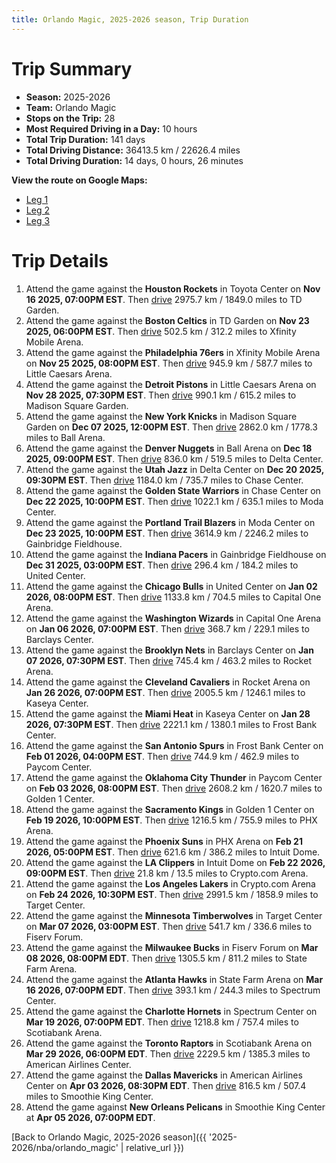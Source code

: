 ```yaml
---
title: Orlando Magic, 2025-2026 season, Trip Duration
---
```


# Trip Summary
- **Season:** 2025-2026
- **Team:** Orlando Magic
- **Stops on the Trip:** 28
- **Most Required Driving in a Day:** 10 hours
- **Total Trip Duration:** 141 days
- **Total Driving Distance:** 36413.5 km / 22626.4 miles
- **Total Driving Duration:** 14 days, 0 hours, 26 minutes

**View the route on Google Maps:**
- [Leg 1](https://www.google.com/maps/dir/Toyota+Center+Houston+TX/TD+Garden+Boston+MA/Xfinity+Mobile+Arena+Philadelphia+PA/Little+Caesars+Arena+Detroit+MI/Madison+Square+Garden+New+York+NY/Ball+Arena+Denver+CO/Delta+Center+Salt+Lake+City+UT/Chase+Center+San+Francisco+CA/Moda+Center+Portland+OR/Gainbridge+Fieldhouse+Indianapolis+IN)
- [Leg 2](https://www.google.com/maps/dir/Gainbridge+Fieldhouse+Indianapolis+IN/United+Center+Chicago+IL/Capital+One+Arena+Washington+DC/Barclays+Center+Brooklyn+NY/Rocket+Arena+Cleveland+OH/Kaseya+Center+Miami+FL/Frost+Bank+Center+San+Antonio+TX/Paycom+Center+Oklahoma+City+OK/Golden+1+Center+Sacramento+CA/PHX+Arena+Phoenix+AZ)
- [Leg 3](https://www.google.com/maps/dir/PHX+Arena+Phoenix+AZ/Intuit+Dome+Inglewood+CA/Crypto.com+Arena+Los+Angeles+CA/Target+Center+Minneapolis+MN/Fiserv+Forum+Milwaukee+WI/State+Farm+Arena+Atlanta+GA/Spectrum+Center+Charlotte+NC/Scotiabank+Arena+Toronto+ON/American+Airlines+Center+Dallas+TX/Smoothie+King+Center+New+Orleans+LA)

# Trip Details
1. Attend the game against the **Houston Rockets** in Toyota Center on **Nov 16 2025, 07:00PM EST**. Then [drive](https://www.google.com/maps/dir/Toyota+Center+Houston+TX/TD+Garden+Boston+MA) 2975.7 km / 1849.0 miles to TD Garden.
2. Attend the game against the **Boston Celtics** in TD Garden on **Nov 23 2025, 06:00PM EST**. Then [drive](https://www.google.com/maps/dir/TD+Garden+Boston+MA/Xfinity+Mobile+Arena+Philadelphia+PA) 502.5 km / 312.2 miles to Xfinity Mobile Arena.
3. Attend the game against the **Philadelphia 76ers** in Xfinity Mobile Arena on **Nov 25 2025, 08:00PM EST**. Then [drive](https://www.google.com/maps/dir/Xfinity+Mobile+Arena+Philadelphia+PA/Little+Caesars+Arena+Detroit+MI) 945.9 km / 587.7 miles to Little Caesars Arena.
4. Attend the game against the **Detroit Pistons** in Little Caesars Arena on **Nov 28 2025, 07:30PM EST**. Then [drive](https://www.google.com/maps/dir/Little+Caesars+Arena+Detroit+MI/Madison+Square+Garden+New+York+NY) 990.1 km / 615.2 miles to Madison Square Garden.
5. Attend the game against the **New York Knicks** in Madison Square Garden on **Dec 07 2025, 12:00PM EST**. Then [drive](https://www.google.com/maps/dir/Madison+Square+Garden+New+York+NY/Ball+Arena+Denver+CO) 2862.0 km / 1778.3 miles to Ball Arena.
6. Attend the game against the **Denver Nuggets** in Ball Arena on **Dec 18 2025, 09:00PM EST**. Then [drive](https://www.google.com/maps/dir/Ball+Arena+Denver+CO/Delta+Center+Salt+Lake+City+UT) 836.0 km / 519.5 miles to Delta Center.
7. Attend the game against the **Utah Jazz** in Delta Center on **Dec 20 2025, 09:30PM EST**. Then [drive](https://www.google.com/maps/dir/Delta+Center+Salt+Lake+City+UT/Chase+Center+San+Francisco+CA) 1184.0 km / 735.7 miles to Chase Center.
8. Attend the game against the **Golden State Warriors** in Chase Center on **Dec 22 2025, 10:00PM EST**. Then [drive](https://www.google.com/maps/dir/Chase+Center+San+Francisco+CA/Moda+Center+Portland+OR) 1022.1 km / 635.1 miles to Moda Center.
9. Attend the game against the **Portland Trail Blazers** in Moda Center on **Dec 23 2025, 10:00PM EST**. Then [drive](https://www.google.com/maps/dir/Moda+Center+Portland+OR/Gainbridge+Fieldhouse+Indianapolis+IN) 3614.9 km / 2246.2 miles to Gainbridge Fieldhouse.
10. Attend the game against the **Indiana Pacers** in Gainbridge Fieldhouse on **Dec 31 2025, 03:00PM EST**. Then [drive](https://www.google.com/maps/dir/Gainbridge+Fieldhouse+Indianapolis+IN/United+Center+Chicago+IL) 296.4 km / 184.2 miles to United Center.
11. Attend the game against the **Chicago Bulls** in United Center on **Jan 02 2026, 08:00PM EST**. Then [drive](https://www.google.com/maps/dir/United+Center+Chicago+IL/Capital+One+Arena+Washington+DC) 1133.8 km / 704.5 miles to Capital One Arena.
12. Attend the game against the **Washington Wizards** in Capital One Arena on **Jan 06 2026, 07:00PM EST**. Then [drive](https://www.google.com/maps/dir/Capital+One+Arena+Washington+DC/Barclays+Center+Brooklyn+NY) 368.7 km / 229.1 miles to Barclays Center.
13. Attend the game against the **Brooklyn Nets** in Barclays Center on **Jan 07 2026, 07:30PM EST**. Then [drive](https://www.google.com/maps/dir/Barclays+Center+Brooklyn+NY/Rocket+Arena+Cleveland+OH) 745.4 km / 463.2 miles to Rocket Arena.
14. Attend the game against the **Cleveland Cavaliers** in Rocket Arena on **Jan 26 2026, 07:00PM EST**. Then [drive](https://www.google.com/maps/dir/Rocket+Arena+Cleveland+OH/Kaseya+Center+Miami+FL) 2005.5 km / 1246.1 miles to Kaseya Center.
15. Attend the game against the **Miami Heat** in Kaseya Center on **Jan 28 2026, 07:30PM EST**. Then [drive](https://www.google.com/maps/dir/Kaseya+Center+Miami+FL/Frost+Bank+Center+San+Antonio+TX) 2221.1 km / 1380.1 miles to Frost Bank Center.
16. Attend the game against the **San Antonio Spurs** in Frost Bank Center on **Feb 01 2026, 04:00PM EST**. Then [drive](https://www.google.com/maps/dir/Frost+Bank+Center+San+Antonio+TX/Paycom+Center+Oklahoma+City+OK) 744.9 km / 462.9 miles to Paycom Center.
17. Attend the game against the **Oklahoma City Thunder** in Paycom Center on **Feb 03 2026, 08:00PM EST**. Then [drive](https://www.google.com/maps/dir/Paycom+Center+Oklahoma+City+OK/Golden+1+Center+Sacramento+CA) 2608.2 km / 1620.7 miles to Golden 1 Center.
18. Attend the game against the **Sacramento Kings** in Golden 1 Center on **Feb 19 2026, 10:00PM EST**. Then [drive](https://www.google.com/maps/dir/Golden+1+Center+Sacramento+CA/PHX+Arena+Phoenix+AZ) 1216.5 km / 755.9 miles to PHX Arena.
19. Attend the game against the **Phoenix Suns** in PHX Arena on **Feb 21 2026, 05:00PM EST**. Then [drive](https://www.google.com/maps/dir/PHX+Arena+Phoenix+AZ/Intuit+Dome+Inglewood+CA) 621.6 km / 386.2 miles to Intuit Dome.
20. Attend the game against the **LA Clippers** in Intuit Dome on **Feb 22 2026, 09:00PM EST**. Then [drive](https://www.google.com/maps/dir/Intuit+Dome+Inglewood+CA/Crypto.com+Arena+Los+Angeles+CA) 21.8 km / 13.5 miles to Crypto.com Arena.
21. Attend the game against the **Los Angeles Lakers** in Crypto.com Arena on **Feb 24 2026, 10:30PM EST**. Then [drive](https://www.google.com/maps/dir/Crypto.com+Arena+Los+Angeles+CA/Target+Center+Minneapolis+MN) 2991.5 km / 1858.9 miles to Target Center.
22. Attend the game against the **Minnesota Timberwolves** in Target Center on **Mar 07 2026, 03:00PM EST**. Then [drive](https://www.google.com/maps/dir/Target+Center+Minneapolis+MN/Fiserv+Forum+Milwaukee+WI) 541.7 km / 336.6 miles to Fiserv Forum.
23. Attend the game against the **Milwaukee Bucks** in Fiserv Forum on **Mar 08 2026, 08:00PM EDT**. Then [drive](https://www.google.com/maps/dir/Fiserv+Forum+Milwaukee+WI/State+Farm+Arena+Atlanta+GA) 1305.5 km / 811.2 miles to State Farm Arena.
24. Attend the game against the **Atlanta Hawks** in State Farm Arena on **Mar 16 2026, 07:00PM EDT**. Then [drive](https://www.google.com/maps/dir/State+Farm+Arena+Atlanta+GA/Spectrum+Center+Charlotte+NC) 393.1 km / 244.3 miles to Spectrum Center.
25. Attend the game against the **Charlotte Hornets** in Spectrum Center on **Mar 19 2026, 07:00PM EDT**. Then [drive](https://www.google.com/maps/dir/Spectrum+Center+Charlotte+NC/Scotiabank+Arena+Toronto+ON) 1218.8 km / 757.4 miles to Scotiabank Arena.
26. Attend the game against the **Toronto Raptors** in Scotiabank Arena on **Mar 29 2026, 06:00PM EDT**. Then [drive](https://www.google.com/maps/dir/Scotiabank+Arena+Toronto+ON/American+Airlines+Center+Dallas+TX) 2229.5 km / 1385.3 miles to American Airlines Center.
27. Attend the game against the **Dallas Mavericks** in American Airlines Center on **Apr 03 2026, 08:30PM EDT**. Then [drive](https://www.google.com/maps/dir/American+Airlines+Center+Dallas+TX/Smoothie+King+Center+New+Orleans+LA) 816.5 km / 507.4 miles to Smoothie King Center.
28. Attend the game against **New Orleans Pelicans** in Smoothie King Center at **Apr 05 2026, 07:00PM EDT**.

[Back to Orlando Magic, 2025-2026 season]({{ '2025-2026/nba/orlando_magic' | relative_url }})
